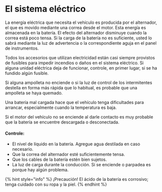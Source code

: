 # El sistema eléctrico

La energía eléctrica que necesita el vehículo es producida por el alternador, el que es movido mediante una correa desde el motor. Esta energía es almacenada en la batería. El efecto del alternador disminuye cuando la correa está poco tensa. Si la carga de la batería no es suficiente, usted lo sabrá mediante la luz de advertencia o la correspondiente aguja en el panel de instrumentos.

Todos los accesorios que utilizan electricidad están casi siempre provistos de fusibles para impedir incendios o daños en el sistema eléctrico. Si alguna unidad eléctrica deja de funcionar, controle, en primer lugar, si se ha fundido algún fusible.

Si alguna ampolleta no enciende o si la luz de control de los intermitentes destella en forma más rápida que lo habitual, es probable que una ampolleta se haya quemado.

Una batería mal cargada hace que el vehículo tenga dificultades para arrancar, especialmente cuando la temperatura es baja.

Si el motor del vehículo no se enciende al darle contacto es muy probable que la batería se encuentre descargada o desconectada.

#### Controle:

* El nivel de líquido en la batería. Agregue agua destilada en caso necesario.
* Que la correa del alternador esté suficientemente tensa.
* Que los cables de la batería estén bien sujetos.
* La luz de carga durante la conducción. Si se enciende o parpadea es porque hay algún problema.

{% hint style="info" %}
¡Precaución! El ácido de la batería es corrosivo; tenga cuidado con su ropa y la piel.
{% endhint %}

